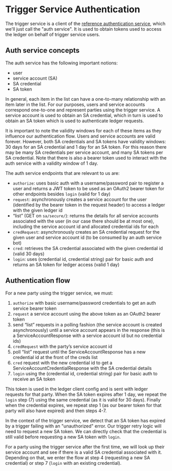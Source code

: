 # Trigger Service Authentication

The trigger service is a client of the
[reference authentication service](https://github.com/digital-asset/ref-ledger-authenticator),
which we'll just call the "auth service".
It is used to obtain tokens used to access the ledger on behalf of trigger service users.

## Auth service concepts

The auth service has the following important notions:
 * user
 * service account (SA)
 * SA credential
 * SA token

In general, each item in the list can have a one-to-many relationship with an item later in the list.
For our purposes, users and service accounts correspond one-to-one and represent parties using the trigger service.
A service account is used to obtain an SA credential, which in turn is used to obtain an SA token which is used to authenticate ledger requests.

It is important to note the validity windows for each of these items as they influence our authentication flow.
Users and service accounts are valid forever.
However, both SA credentials and SA tokens have validity windows: 30 days for an SA credential and 1 day for an SA token.
For this reason there may be many SA credentials per service account, and many SA tokens per SA credential.
Note that there is also a bearer token used to interact with the auth service with a validity window of 1 day.

The auth service endpoints that are relevant to us are:
 * `authorize`: uses basic auth with a username/password pair to register a user and returns a JWT token to be used as an OAuth2 bearer token for other endpoints besides `login` (valid for 1 day)
 * `request`: asynchronously creates a service account for the user (identified by the bearer token in the request header) to access a ledger with the given ledger id
 * “list” (GET on `sa/secure/`): returns the details for all service accounts associated with the user (in our case there should be at most one), including the service account id and allocated credential ids for each
 * `credRequest`: asynchronously creates an SA credential request for the given user and service account id (to be consumed by an auth service bot)
 * `cred`: retrieves the SA credential associated with the given credential id (valid 30 days)
 * `login`: uses (credential id, credential string) pair for basic auth and returns an SA token for ledger access (valid 1 day)

## Authentication flow 

For a new party using the trigger service, we must:
 1. `authorize` with basic username/password credentials to get an auth service bearer token
 1. `request` a service account using the above token as an OAuth2 bearer token
 1. send “list” requests in a polling fashion (the service account is created asynchronously) until a service account appears in the response (this is a ServiceAccountResponse with a service account id but no credential ids)
 1. `credRequest` with the party’s service account id 
 1. poll “list” request until the ServiceAccountResponse has a new credential id at the front of the creds list
 1. `cred` request with the new credential id to get a ServiceAccountCredentialResponse with the SA credential details
 1. `login` using the (credential id, credential string) pair for basic auth to receive an SA token

This token is used in the ledger client config and is sent with ledger requests for that party.
When the SA token expires after 1 day, we repeat the `login` step (7) using the same credential (as it is valid for 30 days).
Finally when the credential expires, we repeat step 1 (as our bearer token for that party will also have expired) and then steps 4-7.

In the context of the trigger service, we detect that an SA token has expired by a trigger failing with an "unauthorized" error.
Our trigger retry logic will need to request a new SA token.
We can directly check that the credential is still valid before requesting a new SA token with `login`.

For a party using the trigger service after the first time, we will look up their service account and see if there is a valid SA credential associated with it.
Depending on that, we enter the flow at step 4 (requesting a new SA credential) or step 7 (`login` with an existing credential).

